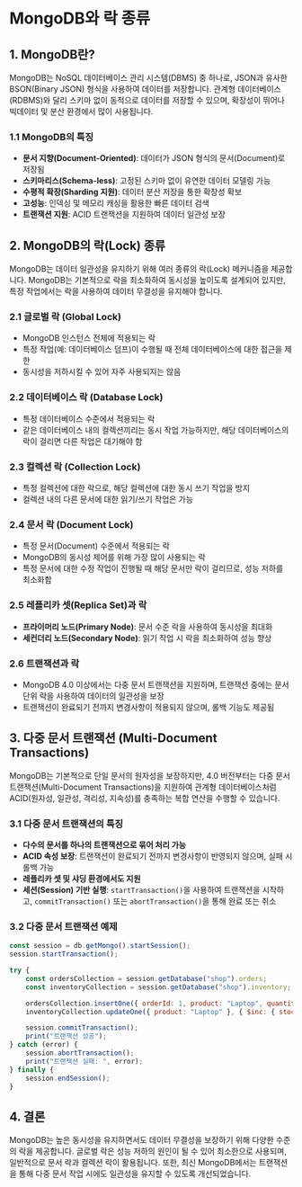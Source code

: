 # MongoDB와 락 종류

## 1. MongoDB란?

MongoDB는 NoSQL 데이터베이스 관리 시스템(DBMS) 중 하나로, JSON과 유사한 BSON(Binary JSON) 형식을 사용하여 데이터를 저장합니다. 관계형 데이터베이스(RDBMS)와 달리 스키마 없이 동적으로 데이터를 저장할 수 있으며, 확장성이 뛰어나 빅데이터 및 분산 환경에서 많이 사용됩니다.

### 1.1 MongoDB의 특징
- **문서 지향(Document-Oriented)**: 데이터가 JSON 형식의 문서(Document)로 저장됨
- **스키마리스(Schema-less)**: 고정된 스키마 없이 유연한 데이터 모델링 가능
- **수평적 확장(Sharding 지원)**: 데이터 분산 저장을 통한 확장성 확보
- **고성능**: 인덱싱 및 메모리 캐싱을 활용한 빠른 데이터 검색
- **트랜잭션 지원**: ACID 트랜잭션을 지원하여 데이터 일관성 보장

## 2. MongoDB의 락(Lock) 종류

MongoDB는 데이터 일관성을 유지하기 위해 여러 종류의 락(Lock) 메커니즘을 제공합니다. MongoDB는 기본적으로 락을 최소화하여 동시성을 높이도록 설계되어 있지만, 특정 작업에서는 락을 사용하여 데이터 무결성을 유지해야 합니다.

### 2.1 글로벌 락 (Global Lock)
- MongoDB 인스턴스 전체에 적용되는 락
- 특정 작업(예: 데이터베이스 덤프)이 수행될 때 전체 데이터베이스에 대한 접근을 제한
- 동시성을 저하시킬 수 있어 자주 사용되지는 않음

### 2.2 데이터베이스 락 (Database Lock)
- 특정 데이터베이스 수준에서 적용되는 락
- 같은 데이터베이스 내의 컬렉션끼리는 동시 작업 가능하지만, 해당 데이터베이스의 락이 걸리면 다른 작업은 대기해야 함

### 2.3 컬렉션 락 (Collection Lock)
- 특정 컬렉션에 대한 락으로, 해당 컬렉션에 대한 동시 쓰기 작업을 방지
- 컬렉션 내의 다른 문서에 대한 읽기/쓰기 작업은 가능

### 2.4 문서 락 (Document Lock)
- 특정 문서(Document) 수준에서 적용되는 락
- MongoDB의 동시성 제어를 위해 가장 많이 사용되는 락
- 특정 문서에 대한 수정 작업이 진행될 때 해당 문서만 락이 걸리므로, 성능 저하를 최소화함

### 2.5 레플리카 셋(Replica Set)과 락
- **프라이머리 노드(Primary Node)**: 문서 수준 락을 사용하여 동시성을 최대화
- **세컨더리 노드(Secondary Node)**: 읽기 작업 시 락을 최소화하여 성능 향상

### 2.6 트랜잭션과 락
- MongoDB 4.0 이상에서는 다중 문서 트랜잭션을 지원하며, 트랜잭션 중에는 문서 단위 락을 사용하여 데이터의 일관성을 보장
- 트랜잭션이 완료되기 전까지 변경사항이 적용되지 않으며, 롤백 기능도 제공됨

## 3. 다중 문서 트랜잭션 (Multi-Document Transactions)

MongoDB는 기본적으로 단일 문서의 원자성을 보장하지만, 4.0 버전부터는 다중 문서 트랜잭션(Multi-Document Transactions)을 지원하여 관계형 데이터베이스처럼 ACID(원자성, 일관성, 격리성, 지속성)를 충족하는 복합 연산을 수행할 수 있습니다.

### 3.1 다중 문서 트랜잭션의 특징
- **다수의 문서를 하나의 트랜잭션으로 묶어 처리 가능**
- **ACID 속성 보장**: 트랜잭션이 완료되기 전까지 변경사항이 반영되지 않으며, 실패 시 롤백 가능
- **레플리카 셋 및 샤딩 환경에서도 지원**
- **세션(Session) 기반 실행**: `startTransaction()`을 사용하여 트랜잭션을 시작하고, `commitTransaction()` 또는 `abortTransaction()`을 통해 완료 또는 취소

### 3.2 다중 문서 트랜잭션 예제
```javascript
const session = db.getMongo().startSession();
session.startTransaction();

try {
    const ordersCollection = session.getDatabase("shop").orders;
    const inventoryCollection = session.getDatabase("shop").inventory;

    ordersCollection.insertOne({ orderId: 1, product: "Laptop", quantity: 1 }, { session });
    inventoryCollection.updateOne({ product: "Laptop" }, { $inc: { stock: -1 } }, { session });

    session.commitTransaction();
    print("트랜잭션 성공");
} catch (error) {
    session.abortTransaction();
    print("트랜잭션 실패: ", error);
} finally {
    session.endSession();
}
```

## 4. 결론
MongoDB는 높은 동시성을 유지하면서도 데이터 무결성을 보장하기 위해 다양한 수준의 락을 제공합니다. 글로벌 락은 성능 저하의 원인이 될 수 있어 최소한으로 사용되며, 일반적으로 문서 락과 컬렉션 락이 활용됩니다. 또한, 최신 MongoDB에서는 트랜잭션을 통해 다중 문서 작업 시에도 일관성을 유지할 수 있도록 개선되었습니다.
